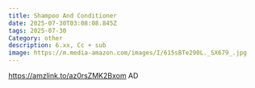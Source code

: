 ```yaml
---
title: Shampoo And Conditioner
date: 2025-07-30T03:08:08.845Z
tags: 2025-07-30
Category: other
description: 6.xx, Cc + sub
image: https://m.media-amazon.com/images/I/615sBTe290L._SX679_.jpg
---
```

https://amzlink.to/az0rsZMK2Bxom    AD